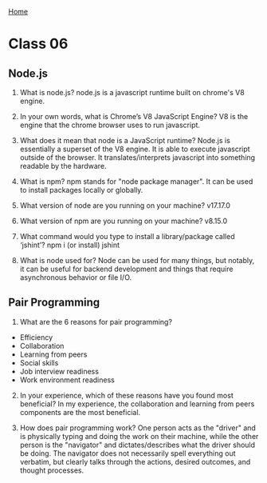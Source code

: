 [Home](../README.md)

# Class 06

## Node.js

1. What is node.js?
  node.js is a javascript runtime built on chrome's V8 engine.

2. In your own words, what is Chrome’s V8 JavaScript Engine?
  V8 is the engine that the chrome browser uses to run javascript.

3. What does it mean that node is a JavaScript runtime?
  Node.js is essentially a superset of the V8 engine. It is able to execute javascript outside of the browser. It translates/interprets javascript into something readable by the hardware.

4. What is npm?
  npm stands for "node package manager". It can be used to install packages locally or globally.

5. What version of node are you running on your machine?
  v17.17.0

6. What version of npm are you running on your machine?
  v8.15.0

7. What command would you type to install a library/package called ‘jshint’?
  npm i (or install) jshint

8. What is node used for?
  Node can be used for many things, but notably, it can be useful for backend development and things that require asynchronous behavior or file I/O.

## Pair Programming

1. What are the 6 reasons for pair programming?

* Efficiency
* Collaboration
* Learning from peers
* Social skills
* Job interview readiness
* Work environment readiness

2. In your experience, which of these reasons have you found most beneficial?
  In my experience, the collaboration and learning from peers components are the most beneficial.

3. How does pair programming work?
  One person acts as the "driver" and is physically typing and doing the work on their machine, while the other person is the "navigator" and dictates/describes what the driver should be doing. The navigator does not necessarily spell everything out verbatim, but clearly talks through the actions, desired outcomes, and thought processes.
